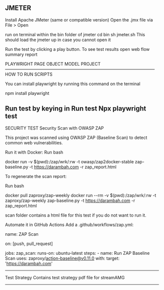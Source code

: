 JMETER
------

Install Apache JMeter (same or compatible version)
Open the .jmx file via File > Open

run on terminal within the bin folder of jmeter
 cd bin
 sh jmeter.sh
This should load the jmeter up in case you cannot open it

Run the test by clicking a play button.
To see test results open web flow summary report




PLAYWRIGHT PAGE OBJECT MODEL PROJECT
———————————————————————————————————
HOW TO RUN SCRIPTS

You can install playwright by running this command on the terminal

npm install playwright

Run test by keying in
Run test Npx playwright test
-----------------------------------





SECURITY TEST
Security Scan with OWASP ZAP

This project was scanned using OWASP ZAP (Baseline Scan) to detect common web vulnerabilities.

Run it with Docker: Run bash

docker run -v $(pwd):/zap/wrk/:rw -t owasp/zap2docker-stable zap-baseline.py -t https://darambah.com -r zap_report.html

To regenerate the scan report:

Run bash

docker pull zaproxy/zap-weekly docker run --rm -v $(pwd):/zap/wrk/:rw -t zaproxy/zap-weekly
zap-baseline.py -t https://darambah.com -r zap_report.html

scan folder contains a html file for this test if you do not want to run it.

Automate it in GitHub Actions
Add a .github/workflows/zap.yml:

name: ZAP Scan

on: [push, pull_request]

jobs:
  zap_scan:
    runs-on: ubuntu-latest
    steps:
    - name: Run ZAP Baseline Scan
      uses: zaproxy/action-baseline@v0.11.0
      with:
        target: 'https://darambah.com'

----------------------------------------------

Test Strategy 
Contains test strategy pdf file for streamAMG
        
--------------------------------------------

